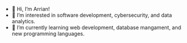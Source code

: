 - 👋 Hi, I’m Arrian!
- 👀 I’m interested in software development, cybersecurity, and data analytics.
- 🌱 I’m currently learning web development, database mangament, and new programming languages.

<!---
arrian-cs/arrian-cs is a ✨ special ✨ repository because its `README.md` (this file) appears on your GitHub profile.
You can click the Preview link to take a look at your changes.
--->
